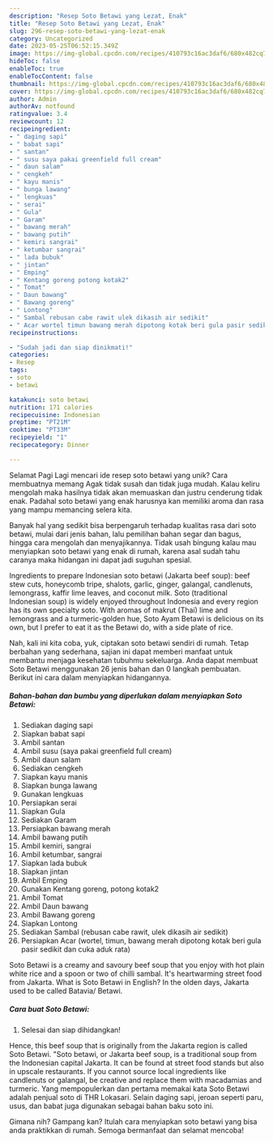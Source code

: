 ```yaml
---
description: "Resep Soto Betawi yang Lezat, Enak"
title: "Resep Soto Betawi yang Lezat, Enak"
slug: 296-resep-soto-betawi-yang-lezat-enak
category: Uncategorized
date: 2023-05-25T06:52:15.349Z
image: https://img-global.cpcdn.com/recipes/410793c16ac3daf6/680x482cq70/soto-betawi-foto-resep-utama.jpg
hideToc: false
enableToc: true
enableTocContent: false
thumbnail: https://img-global.cpcdn.com/recipes/410793c16ac3daf6/680x482cq70/soto-betawi-foto-resep-utama.jpg
cover: https://img-global.cpcdn.com/recipes/410793c16ac3daf6/680x482cq70/soto-betawi-foto-resep-utama.jpg
author: Admin
authorAv: notfound
ratingvalue: 3.4
reviewcount: 12
recipeingredient:
- " daging sapi"
- " babat sapi"
- " santan"
- " susu saya pakai greenfield full cream"
- " daun salam"
- " cengkeh"
- " kayu manis"
- " bunga lawang"
- " lengkuas"
- " serai"
- " Gula"
- " Garam"
- " bawang merah"
- " bawang putih"
- " kemiri sangrai"
- " ketumbar sangrai"
- " lada bubuk"
- " jintan"
- " Emping"
- " Kentang goreng potong kotak2"
- " Tomat"
- " Daun bawang"
- " Bawang goreng"
- " Lontong"
- " Sambal rebusan cabe rawit ulek dikasih air sedikit"
- " Acar wortel timun bawang merah dipotong kotak beri gula pasir sedikit dan cuka aduk rata"
recipeinstructions:

- "Sudah jadi dan siap dinikmati!"
categories:
- Resep
tags:
- soto
- betawi

katakunci: soto betawi 
nutrition: 171 calories
recipecuisine: Indonesian
preptime: "PT21M"
cooktime: "PT33M"
recipeyield: "1"
recipecategory: Dinner

---
```



Selamat Pagi Lagi mencari ide resep soto betawi yang unik? Cara membuatnya memang Agak tidak susah dan tidak juga mudah. Kalau keliru mengolah maka hasilnya tidak akan memuaskan dan justru cenderung tidak enak. Padahal soto betawi yang enak harusnya kan memiliki aroma dan rasa yang mampu memancing selera kita.


Banyak hal yang sedikit bisa berpengaruh terhadap kualitas rasa dari soto betawi, mulai dari jenis bahan, lalu pemilihan bahan segar dan bagus, hingga cara mengolah dan menyajikannya. Tidak usah bingung kalau mau menyiapkan soto betawi yang enak di rumah, karena asal sudah tahu caranya maka hidangan ini dapat jadi suguhan spesial.

Ingredients to prepare Indonesian soto betawi (Jakarta beef soup): beef stew cuts, honeycomb tripe, shalots, garlic, ginger, galangal, candlenuts, lemongrass, kaffir lime leaves, and coconut milk. Soto (traditional Indonesian soup) is widely enjoyed throughout Indonesia and every region has its own specialty soto. With aromas of makrut (Thai) lime and lemongrass and a turmeric-golden hue, Soto Ayam Betawi is delicious on its own, but I prefer to eat it as the Betawi do, with a side plate of rice.


Nah, kali ini kita coba, yuk, ciptakan soto betawi sendiri di rumah. Tetap berbahan yang sederhana, sajian ini dapat memberi manfaat untuk membantu menjaga kesehatan tubuhmu sekeluarga. Anda dapat membuat Soto Betawi menggunakan 26 jenis bahan dan 0 langkah pembuatan. Berikut ini cara dalam menyiapkan hidangannya.

<!--inarticleads1-->

##### Bahan-bahan dan bumbu yang diperlukan dalam menyiapkan Soto Betawi:

1. Sediakan  daging sapi
1. Siapkan  babat sapi
1. Ambil  santan
1. Ambil  susu (saya pakai greenfield full cream)
1. Ambil  daun salam
1. Sediakan  cengkeh
1. Siapkan  kayu manis
1. Siapkan  bunga lawang
1. Gunakan  lengkuas
1. Persiapkan  serai
1. Siapkan  Gula
1. Sediakan  Garam
1. Persiapkan  bawang merah
1. Ambil  bawang putih
1. Ambil  kemiri, sangrai
1. Ambil  ketumbar, sangrai
1. Siapkan  lada bubuk
1. Siapkan  jintan
1. Ambil  Emping
1. Gunakan  Kentang goreng, potong kotak2
1. Ambil  Tomat
1. Ambil  Daun bawang
1. Ambil  Bawang goreng
1. Siapkan  Lontong
1. Sediakan  Sambal (rebusan cabe rawit, ulek dikasih air sedikit)
1. Persiapkan  Acar (wortel, timun, bawang merah dipotong kotak beri gula pasir sedikit dan cuka aduk rata)


Soto Betawi is a creamy and savoury beef soup that you enjoy with hot plain white rice and a spoon or two of chilli sambal. It&#39;s heartwarming street food from Jakarta. What is Soto Betawi in English? In the olden days, Jakarta used to be called Batavia/ Betawi. 

<!--inarticleads2-->

##### Cara buat Soto Betawi:


1. Selesai dan siap dihidangkan!

Hence, this beef soup that is originally from the Jakarta region is called Soto Betawi. &#34;Soto betawi, or Jakarta beef soup, is a traditional soup from the Indonesian capital Jakarta. It can be found at street food stands but also in upscale restaurants. If you cannot source local ingredients like candlenuts or galangal, be creative and replace them with macadamias and turmeric. Yang mempopulerkan dan pertama memakai kata Soto Betawi adalah penjual soto di THR Lokasari. Selain daging sapi, jeroan seperti paru, usus, dan babat juga digunakan sebagai bahan baku soto ini. 

Gimana nih? Gampang kan? Itulah cara menyiapkan soto betawi yang bisa anda praktikkan di rumah. Semoga bermanfaat dan selamat mencoba!
